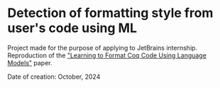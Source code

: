 # Detection of formatting style from user's code using ML
Project made for the purpose of applying to JetBrains internship. <br>
Reproduction of the ["Learning to Format Coq Code Using Language Models"](https://arxiv.org/pdf/2006.16743v1) paper.

Date of creation: October, 2024

